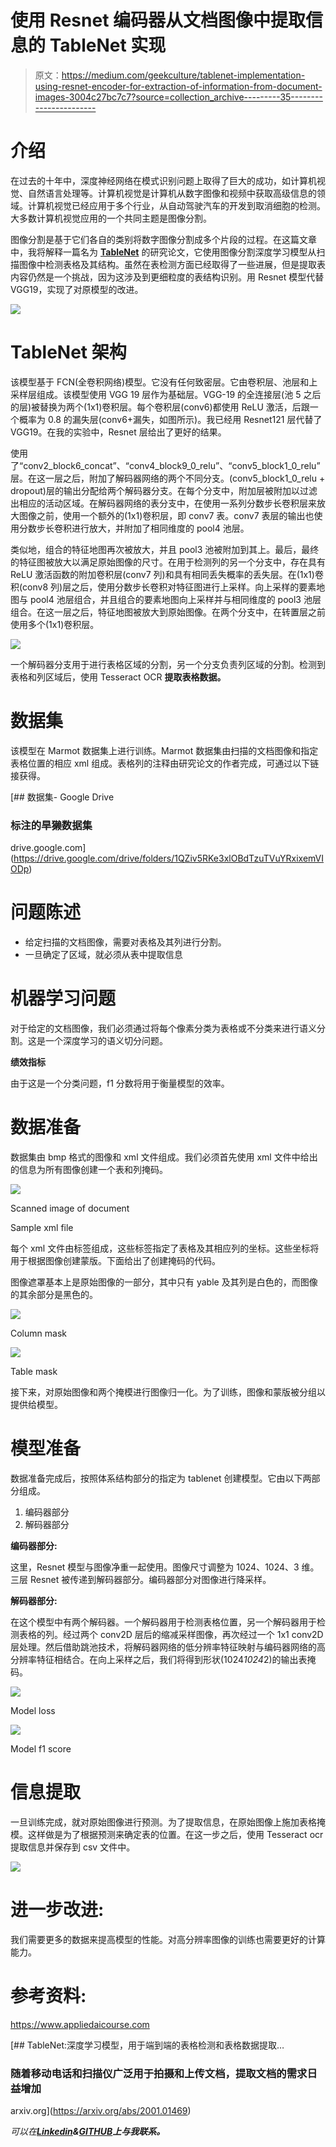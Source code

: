 # 使用 Resnet 编码器从文档图像中提取信息的 TableNet 实现

> 原文：<https://medium.com/geekculture/tablenet-implementation-using-resnet-encoder-for-extraction-of-information-from-document-images-3004c27bc7c7?source=collection_archive---------35----------------------->

# 介绍

在过去的十年中，深度神经网络在模式识别问题上取得了巨大的成功，如计算机视觉、自然语言处理等。计算机视觉是计算机从数字图像和视频中获取高级信息的领域。计算机视觉已经应用于多个行业，从自动驾驶汽车的开发到取消细胞的检测。大多数计算机视觉应用的一个共同主题是图像分割。

图像分割是基于它们各自的类别将数字图像分割成多个片段的过程。在这篇文章中，我将解释一篇名为 [**TableNet**](https://arxiv.org/abs/2001.01469) 的研究论文，它使用图像分割深度学习模型从扫描图像中检测表格及其结构。虽然在表检测方面已经取得了一些进展，但是提取表内容仍然是一个挑战，因为这涉及到更细粒度的表结构识别。用 Resnet 模型代替 VGG19，实现了对原模型的改进。

![](img/c107ab2680c54c906cdd943cd44708fd.png)

# TableNet 架构

该模型基于 FCN(全卷积网络)模型。它没有任何致密层。它由卷积层、池层和上采样层组成。该模型使用 VGG 19 层作为基础层。VGG-19 的全连接层(池 5 之后的层)被替换为两个(1x1)卷积层。每个卷积层(conv6)都使用 ReLU 激活，后跟一个概率为 0.8 的漏失层(conv6+漏失，如图所示)。我已经用 Resnet121 层代替了 VGG19。在我的实验中，Resnet 层给出了更好的结果。

使用了“conv2_block6_concat”、“conv4_block9_0_relu”、“conv5_block1_0_relu”层。在这一层之后，附加了解码器网络的两个不同分支。(conv5_block1_0_relu + dropout)层的输出分配给两个解码器分支。在每个分支中，附加层被附加以过滤出相应的活动区域。在解码器网络的表分支中，在使用一系列分数步长卷积层来放大图像之前，使用一个额外的(1x1)卷积层，即 conv7 表。conv7 表层的输出也使用分数步长卷积进行放大，并附加了相同维度的 pool4 池层。

类似地，组合的特征地图再次被放大，并且 pool3 池被附加到其上。最后，最终的特征图被放大以满足原始图像的尺寸。在用于检测列的另一个分支中，存在具有 ReLU 激活函数的附加卷积层(conv7 列)和具有相同丢失概率的丢失层。在(1x1)卷积(conv8 列)层之后，使用分数步长卷积对特征图进行上采样。向上采样的要素地图与 pool4 池层组合，并且组合的要素地图向上采样并与相同维度的 pool3 池层组合。在这一层之后，特征地图被放大到原始图像。在两个分支中，在转置层之前使用多个(1x1)卷积层。

![](img/cd2be031dfe5400fcb928f56f0c69ead.png)

一个解码器分支用于进行表格区域的分割，另一个分支负责列区域的分割。检测到表格和列区域后，使用 Tesseract OCR **提取表格数据。**

# **数据集**

该模型在 Marmot 数据集上进行训练。Marmot 数据集由扫描的文档图像和指定表格位置的相应 xml 组成。表格列的注释由研究论文的作者完成，可通过以下链接获得。

[](https://drive.google.com/drive/folders/1QZiv5RKe3xlOBdTzuTVuYRxixemVIODp) [## 数据集- Google Drive

### 标注的旱獭数据集

drive.google.com](https://drive.google.com/drive/folders/1QZiv5RKe3xlOBdTzuTVuYRxixemVIODp) 

# 问题陈述

*   给定扫描的文档图像，需要对表格及其列进行分割。
*   一旦确定了区域，就必须从表中提取信息

# 机器学习问题

对于给定的文档图像，我们必须通过将每个像素分类为表格或不分类来进行语义分割。这是一个深度学习的语义切分问题。

**绩效指标**

由于这是一个分类问题，f1 分数将用于衡量模型的效率。

# 数据准备

数据集由 bmp 格式的图像和 xml 文件组成。我们必须首先使用 xml 文件中给出的信息为所有图像创建一个表和列掩码。

![](img/baf230598b73949ee6b0f70960923845.png)

Scanned image of document

Sample xml file

每个 xml 文件由<bndbox>标签组成，这些标签指定了表格及其相应列的坐标。这些坐标将用于根据图像创建蒙版。下面给出了创建掩码的代码。</bndbox>

图像遮罩基本上是原始图像的一部分，其中只有 yable 及其列是白色的，而图像的其余部分是黑色的。

![](img/93da1756e32599739577020af9691bde.png)

Column mask

![](img/5e86859e9763196b81cbb1f09cb4884a.png)

Table mask

接下来，对原始图像和两个掩模进行图像归一化。为了训练，图像和蒙版被分组以提供给模型。

# 模型准备

数据准备完成后，按照体系结构部分的指定为 tablenet 创建模型。它由以下两部分组成。

1.  编码器部分
2.  解码器部分

**编码器部分:**

这里，Resnet 模型与图像净重一起使用。图像尺寸调整为 1024、1024、3 维。三层 Resnet 被传递到解码器部分。编码器部分对图像进行降采样。

**解码器部分:**

在这个模型中有两个解码器。一个解码器用于检测表格位置，另一个解码器用于检测表格的列。经过两个 conv2D 层后的缩减采样图像，再次经过一个 1x1 conv2D 层处理。然后借助跳池技术，将解码器网络的低分辨率特征映射与编码器网络的高分辨率特征相结合。在向上采样之后，我们将得到形状(1024*1024*2)的输出表掩码。

![](img/ba18c938ffc264fc3e1fd5c98ffa3d63.png)

Model loss

![](img/6e90536eaff32c2bd6f6c4343eadeed6.png)

Model f1 score

# 信息提取

一旦训练完成，就对原始图像进行预测。为了提取信息，在原始图像上施加表格掩模。这样做是为了根据预测来确定表的位置。在这一步之后，使用 Tesseract ocr 提取信息并保存到 csv 文件中。

![](img/730f82bf820e166bbfd694b1eb2b0654.png)

# 进一步改进:

我们需要更多的数据来提高模型的性能。对高分辨率图像的训练也需要更好的计算能力。

# 参考资料:

https://www.appliedaicourse.com

[](https://arxiv.org/abs/2001.01469) [## TableNet:深度学习模型，用于端到端的表格检测和表格数据提取…

### 随着移动电话和扫描仪广泛用于拍摄和上传文档，提取文档的需求日益增加

arxiv.org](https://arxiv.org/abs/2001.01469) 

*可以在*[***Linkedin***](https://www.linkedin.com/in/durga-shankar-singh/)***&***[***GITHUB***](https://github.com/Rony75617/TABLENET_RESNET_IMPLEMENTATION/tree/master)***上与我联系。***